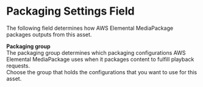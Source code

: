 # Packaging Settings Field<a name="asset-create-pkg"></a>

The following field determines how AWS Elemental MediaPackage packages outputs from this asset\.

****Packaging group****  
The packaging group determines which packaging configurations AWS Elemental MediaPackage uses when it packages content to fulfill playback requests\.  
Choose the group that holds the configurations that you want to use for this asset\.